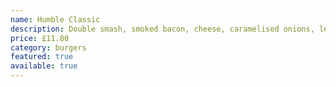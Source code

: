 ```yaml
---
name: Humble Classic
description: Double smash, smoked bacon, cheese, caramelised onions, lettuce, tomato, chipotle & lime mayo
price: £11.80
category: burgers
featured: true
available: true
---
```


